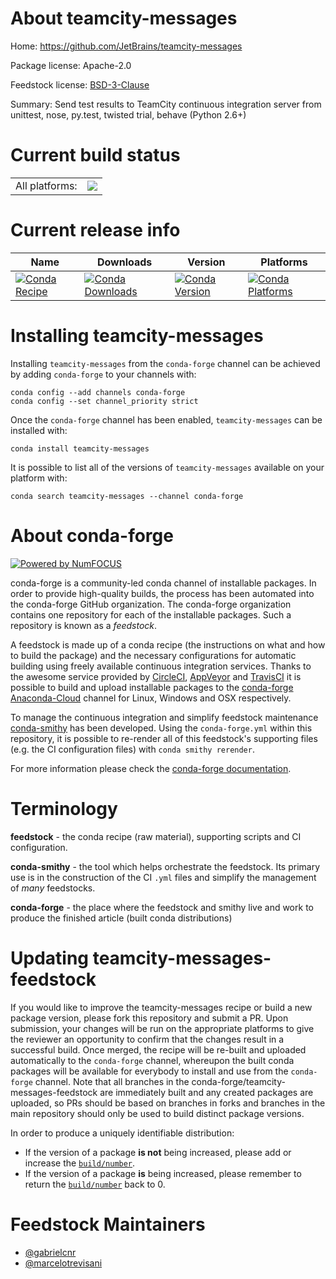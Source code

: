 About teamcity-messages
=======================

Home: https://github.com/JetBrains/teamcity-messages

Package license: Apache-2.0

Feedstock license: [BSD-3-Clause](https://github.com/conda-forge/teamcity-messages-feedstock/blob/master/LICENSE.txt)

Summary: Send test results to TeamCity continuous integration server from unittest, nose, py.test, twisted trial, behave (Python 2.6+)

Current build status
====================


<table><tr><td>All platforms:</td>
    <td>
      <a href="https://dev.azure.com/conda-forge/feedstock-builds/_build/latest?definitionId=12722&branchName=master">
        <img src="https://dev.azure.com/conda-forge/feedstock-builds/_apis/build/status/teamcity-messages-feedstock?branchName=master">
      </a>
    </td>
  </tr>
</table>

Current release info
====================

| Name | Downloads | Version | Platforms |
| --- | --- | --- | --- |
| [![Conda Recipe](https://img.shields.io/badge/recipe-teamcity--messages-green.svg)](https://anaconda.org/conda-forge/teamcity-messages) | [![Conda Downloads](https://img.shields.io/conda/dn/conda-forge/teamcity-messages.svg)](https://anaconda.org/conda-forge/teamcity-messages) | [![Conda Version](https://img.shields.io/conda/vn/conda-forge/teamcity-messages.svg)](https://anaconda.org/conda-forge/teamcity-messages) | [![Conda Platforms](https://img.shields.io/conda/pn/conda-forge/teamcity-messages.svg)](https://anaconda.org/conda-forge/teamcity-messages) |

Installing teamcity-messages
============================

Installing `teamcity-messages` from the `conda-forge` channel can be achieved by adding `conda-forge` to your channels with:

```
conda config --add channels conda-forge
conda config --set channel_priority strict
```

Once the `conda-forge` channel has been enabled, `teamcity-messages` can be installed with:

```
conda install teamcity-messages
```

It is possible to list all of the versions of `teamcity-messages` available on your platform with:

```
conda search teamcity-messages --channel conda-forge
```


About conda-forge
=================

[![Powered by
NumFOCUS](https://img.shields.io/badge/powered%20by-NumFOCUS-orange.svg?style=flat&colorA=E1523D&colorB=007D8A)](https://numfocus.org)

conda-forge is a community-led conda channel of installable packages.
In order to provide high-quality builds, the process has been automated into the
conda-forge GitHub organization. The conda-forge organization contains one repository
for each of the installable packages. Such a repository is known as a *feedstock*.

A feedstock is made up of a conda recipe (the instructions on what and how to build
the package) and the necessary configurations for automatic building using freely
available continuous integration services. Thanks to the awesome service provided by
[CircleCI](https://circleci.com/), [AppVeyor](https://www.appveyor.com/)
and [TravisCI](https://travis-ci.com/) it is possible to build and upload installable
packages to the [conda-forge](https://anaconda.org/conda-forge)
[Anaconda-Cloud](https://anaconda.org/) channel for Linux, Windows and OSX respectively.

To manage the continuous integration and simplify feedstock maintenance
[conda-smithy](https://github.com/conda-forge/conda-smithy) has been developed.
Using the ``conda-forge.yml`` within this repository, it is possible to re-render all of
this feedstock's supporting files (e.g. the CI configuration files) with ``conda smithy rerender``.

For more information please check the [conda-forge documentation](https://conda-forge.org/docs/).

Terminology
===========

**feedstock** - the conda recipe (raw material), supporting scripts and CI configuration.

**conda-smithy** - the tool which helps orchestrate the feedstock.
                   Its primary use is in the construction of the CI ``.yml`` files
                   and simplify the management of *many* feedstocks.

**conda-forge** - the place where the feedstock and smithy live and work to
                  produce the finished article (built conda distributions)


Updating teamcity-messages-feedstock
====================================

If you would like to improve the teamcity-messages recipe or build a new
package version, please fork this repository and submit a PR. Upon submission,
your changes will be run on the appropriate platforms to give the reviewer an
opportunity to confirm that the changes result in a successful build. Once
merged, the recipe will be re-built and uploaded automatically to the
`conda-forge` channel, whereupon the built conda packages will be available for
everybody to install and use from the `conda-forge` channel.
Note that all branches in the conda-forge/teamcity-messages-feedstock are
immediately built and any created packages are uploaded, so PRs should be based
on branches in forks and branches in the main repository should only be used to
build distinct package versions.

In order to produce a uniquely identifiable distribution:
 * If the version of a package **is not** being increased, please add or increase
   the [``build/number``](https://docs.conda.io/projects/conda-build/en/latest/resources/define-metadata.html#build-number-and-string).
 * If the version of a package **is** being increased, please remember to return
   the [``build/number``](https://docs.conda.io/projects/conda-build/en/latest/resources/define-metadata.html#build-number-and-string)
   back to 0.

Feedstock Maintainers
=====================

* [@gabrielcnr](https://github.com/gabrielcnr/)
* [@marcelotrevisani](https://github.com/marcelotrevisani/)

